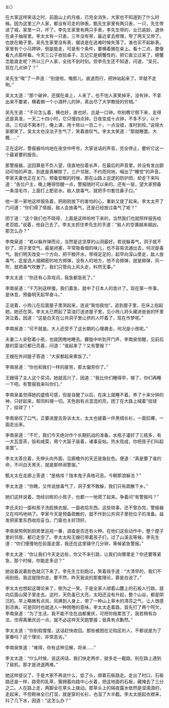     五〇 

   在大家这样笑话之时，前面山上的月痕，已完全消失，大家也不知道到了什么时候。因为这里三户人家，都没有可走的钟表。甄先生家里有两只表，一只，先生带进了城，家里一只，坏了。李先生家里有两只手表，李先生带的，业已逾龄，退休在桌子抽屉里。李太太有一只表，三年没有带，最近拿去修理，带了两天又停了。也放在箱子里。吴先生家里没有表，据说是在逃难时候失落了。谁也买不起新表。家里有个小马蹄钟，倒是能走，可是有个条件，要横着搁在桌上。看十二点，要像看九点那样看。今天三公子收拾桌子，忘记它是螃蟹性的，把它直立过来了，螃蟹怎能直走呢？所以三户人家，全找不到时刻。但李先生还不知道，问道，“吴兄，现在几点钟了？”

   吴先生“唉”了一声道：“别提啦，俺那儿，直道而行，把钟站起来了。早就不走咧。”

   吴太太道：“那个破钟，还摆在桌上，人来了，也不怕人家笑掉牙。没有钟，不拿出来不要紧，横着搁一个小酒杯儿的钟，真出尽了大学教授的穷相。”

   吴先生道：“不论怎么着，横也好，直也好。总是一口钟。你别瞧它倒下来，走得还是真准，一天二十四小时，它只慢四点钟。日夜变成十点钟，不多不少，以十进。三句话不离本行，俺上课，用十除以一百二十，一点没错，准时到校。”说得大家都笑了。吴太太也没法子生气了，笑着直叹气。李太太笑道：“那就睡罢。大概……”

   正在这时，警报器呜呜地在夜空中呼号，大家说话的声音，完全停止，要听它这一个最紧要的报告。

   那警报器，这回算是不负人望，径直地拉着长声，在最后的声音里，并没有发出颤动可怕的声浪，到底是真解除了。三户邻居，不约而同地，喊出了“睡觉”的声音。李家夫妻也正在关门，预备安眠的时候，那在山路上巡逻的防护团，却走下来叫道：“各位户主，晚上睡得惊醒一点，警报随时可以来的。还有一层，望大家预备一条湿毛巾，上面打上肥皂水，敌人放毒气，就把手巾套住鼻子口。”

   他一家一家地这样报告着，把刚刚放下的害怕的心，重新又提了起来。李太太开了门问道：“你们得了情报，敌人会放毒气，还是已经放过毒气了呢？”

   团丁道：“这个我们也不晓得，上面是这样吩咐下来的，当然我们也就照样报告给老百姓。”说着，他自己去了。李太太抓住李先生的手道：“敌人的空袭越来越凶，那怎么办？”

   李南泉道：“若以躲炸弹而论，当然是这坚厚的山洞最好。若说躲毒气，洞子就不妙了，洞子里空气，最是闭塞，平常吸香烟的味儿，也不容易流通出去，何况是毒气。我们明天改变一个方向，把干粮开水，带得足足的，起早向深山里走，敌人放毒气，定是选人烟稠密的地方掷弹，没有人的地方，他不会掷弹，就是掷弹，风一吹，就把毒气吹散了。我们只管向上风头走，料然无事。”

   李太太道：“你还有心背戏词，我急都急死了。”

   李南泉道：“千万别这样傻。我们着急，就中了日本人的诡计了。现在第一件事，是休息，预备明天起早奋斗。”

   正说着，小玲儿在后面屋子里哭起来，连说“我怕我怕”。追到屋子里，在床上抱起她，她还在哭。李太太已燃起了菜油灯送进屋子里，见小玲儿将头藏进爸爸的怀里哭泣着，因道：“这是白天在公共洞子里让挤的人吓着了，现在作梦呢。”

   李南泉道：“可不就是。大人还受不了这长期的心理袭击，何况是小孩呢。”

   夫妻二人安慰着小孩，也就困倦地睡去。朦胧中听到开门声，李南泉惊醒，见前后屋的菜油灯都已亮着，问道：“谁起来了？又有警报？”

   王嫂在外间屋子答道：“大家都起来煮饭了。”

   李南泉道：“你也和我们一样的疲劳，那太偏劳你了。”

   王嫂得了主人这个奖词，她就高兴了，因道：“我比你们睡得早，够了，你们再睡一下吧。有警报我来叫你们。”

   李南泉虽觉得她的盛情可感，但是自醒了以后，在床上就睡不着。养了十来分钟的神，只好起来，帮同料理一切。天色刚有点混混的亮，团丁在大路上喊着“挂球了，挂球了！”

   李南泉叹了口气，正要进屋去告诉太太，太太也披着一件黑绸长衫，一面扣襻，一面走出来。

   李南泉道：“不忙，我们今天绝对作个长期抗战的准备。水瓶子灌好了三瓶多，有一大瓦壶茶，饭和咸菜，用个大篮子装着，诸事妥帖。热水现成，你把孩子们叫起来罢”。

   李太太答应着，先伸头向外面，见廊檐外的天还是鱼肚色。便道：“真是要了谁的命，不问白天黑天，就是那样闹警报。”

   甄太太在走廊上答道：“是格哇？蚀本鬼子真格可恶。今朝那浪躲法？”

   李太太道：“你瞧，又传说放毒气了，洞子里不敢躲，我们只有疏散下乡。”

   她们这样说着，饱经训练的小孩子，也都一一地爬了起来。争着问“有警报吗？”

   李氏夫妇一面和孩子洗脸换衣服，一面收拾东西。这些琐事，还不曾办完，警报器又在呜呜地响了。李家今天是预备疏散的，就不作到公共洞子里抢位子的准备。益发把家里东西收拾妥当，门窗也关好顶好。

   李南泉照例到厨房里巡视一番，调查是否还有火种。在他们这些动作中，整个屋子里的邻居，都已走空了。李太太和王嫂已带着孩子们，过了山溪去等候。李先生道：“你们慢慢地在前面走罢，我还在这里镇守几分钟，等候紧急警报。”

   李太太道：“你让我们今天走远些，你又不来引路，让我们向哪里走？你还要等紧急，那个时候，你能走多远？”

   她说着说着脸色就沉下来了。李先生立刻跑过，笑着摇手道：“大清早的，我们不闹别扭，我这就陪你走。要不然，昨天我说的那套理论，算是白说了。”

   李太太也想起这理论来了，倒为之一笑。于是全家人顺着山麓上的石板人行路，就向后面山窝子里走去。这时，天色虽已大亮，太阳还没有升起，整个山谷，都是阴沉的。早上略微有点风，风拂到人身上，带了一种山上草木的清芬之气，让人很感到凉爽。可是同时也就送人一种困倦的意味。李太太走着路，首先打了两个呵欠，李南泉道：“为了生活，我不能不住在战都重庆，可把你拖累苦了。我若稍有办法，住得离重庆远一点，就不必这样天天跑警报；我真有点歉然。”

   李太太道：“你别假惺惺，这话赶快收回。那些被困在沦陷区的人，不都说是为了家眷吗？这个理论，非常恶劣。”

   李南泉笑道：“难得，你有这种见解，将来……”

   李太太道：“什么时候，说这闲话，我们快走两步，就多走一截路，别在路上遇到了敌机，那才是进退两难。”

   她这样提议了，于是大家不再说什么，低了头，顺着石板路走。走出了村口，石板路还是一样，路旁的乱草，簇拥着向路中心长着，把这地面的石板，藏掩去了三分之二。人在路上走，两脚全在草头上拨动。那草头上的隔夜露水依然是湿滴滴的，走起来，不但鞋袜全已打湿，就是穿的长衫，也湿了大半截。李太太提起衣襟来，抖了几下水，因道：“这怎么办？”

